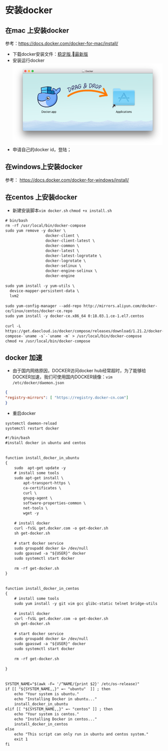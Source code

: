 # 安装docker

## 在mac 上安装docker
参考：https://docs.docker.com/docker-for-mac/install/

* 下载docker安装文件：[稳定版](https://download.docker.com/mac/stable/Docker.dmg),[最新版](https://download.docker.com/mac/edge/Docker.dmg)
* 安装运行docker  
![](./assets/2018-02-17-08-57-08.png)
* 申请自己的docker id，登陆；

## 在windows上安装docker
参考： https://docs.docker.com/docker-for-windows/install/

## 在centos 上安装docker

* 新建安装脚本``vim docker.sh``   ``chmod +x install.sh``

```shell
# bin/bash
rm -rf /usr/local/bin/docker-compose
sudo yum remove -y docker \
                  docker-client \
                  docker-client-latest \
                  docker-common \
                  docker-latest \
                  docker-latest-logrotate \
                  docker-logrotate \
                  docker-selinux \
                  docker-engine-selinux \
                  docker-engine

sudo yum install -y yum-utils \
  device-mapper-persistent-data \
  lvm2

sudo yum-config-manager --add-repo http://mirrors.aliyun.com/docker-ce/linux/centos/docker-ce.repo
sudo yum install -y docker-ce.x86_64 0:18.03.1.ce-1.el7.centos

curl -L https://get.daocloud.io/docker/compose/releases/download/1.21.2/docker-compose-`uname -s`-`uname -m` > /usr/local/bin/docker-compose
chmod +x /usr/local/bin/docker-compose
```

## docker 加速

* 由于国内网络原因，DOCKER访问docker hub经常超时，为了能够给DOCKER加速，我们可使用国内DOCKER镜像：``vim /etc/docker/daemon.json ``

```json
{
"registry-mirrors": [ "https://registry.docker-cn.com"]
}
```

* 重启docker 

```
systemctl daemon-reload 
systemctl restart docker
```

```
#!/bin/bash
#install docker in ubuntu and centos


function install_docker_in_ubuntu
{
    sudo  apt-get update -y
    # install some tools
    sudo apt-get install \
        apt-transport-https \
        ca-certificates \
        curl \
        gnupg-agent \
        software-properties-common \
        net-tools \
        wget -y

    # install docker
    curl -fsSL get.docker.com -o get-docker.sh
    sh get-docker.sh

    # start docker service
    sudo groupadd docker &> /dev/null
    sudo gpasswd -a "${USER}" docker
    sudo systemctl start docker

    rm -rf get-docker.sh
}


function install_docker_in_centos
{
    # install some tools
    sudo yum install -y git vim gcc glibc-static telnet bridge-utils

    # install docker
    curl -fsSL get.docker.com -o get-docker.sh
    sh get-docker.sh

    # start docker service
    sudo groupadd docker &> /dev/null
    sudo gpasswd -a "${USER}" docker
    sudo systemctl start docker

    rm -rf get-docker.sh

}


SYSTEM_NAME="$(awk -F= '/^NAME/{print $2}' /etc/os-release)"
if [[ "${SYSTEM_NAME,,}" =~ "ubuntu"  ]] ; then
    echo "Your system is ubuntu."
    echo "Installing Docker in ubuntu..."
    install_docker_in_ubuntu
elif [[ "${SYSTEM_NAME,,}" =~ "centos" ]] ; then
    echo "Your system is centos."
    echo "Installing Docker in centos..."
    install_docker_in_centos
else
    echo "This script can only run in ubuntu and centos system."
    exit 1
fi
```
